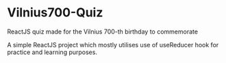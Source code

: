 # Vilnius700-Quiz
ReactJS quiz made for the Vilnius 700-th birthday to commemorate

A simple ReactJS project which mostly utilises use of useReducer hook for practice and learning purposes.
